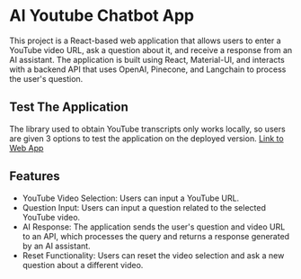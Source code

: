 # AI Youtube Chatbot App

This project is a React-based web application that allows users to enter a YouTube video URL, ask a question about it, and receive a response from an AI assistant. The application is built using React, Material-UI, and interacts with a backend API that uses OpenAI, Pinecone, and Langchain to process the user's question.

## Test The Application
The library used to obtain YouTube transcripts only works locally, so users are given 3 options to test the application on the deployed version.
[Link to Web App](youtube-chatbot.vercel.app)

## Features
* YouTube Video Selection: Users can input a YouTube URL.
* Question Input: Users can input a question related to the selected YouTube video.
* AI Response: The application sends the user's question and video URL to an API, which processes the query and returns a response generated by an AI assistant.
* Reset Functionality: Users can reset the video selection and ask a new question about a different video.
